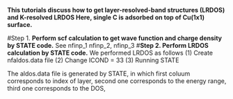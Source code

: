 **This tutorials discuss how to get layer-resolved-band structures (LRDOS) and K-resolved LRDOS
Here, single C is adsorbed on top of Cu(1x1) surface.**

#Step 1. 
**Perform scf calculation to get wave function and charge density by STATE code.**
See nfinp_1 nfinp_2, nfinp_3
#**Step 2. Perform LRDOS calculation by STATE code.**
We performed LRDOS as follows
(1) Create  nfaldos.data file
(2) Change ICOND = 33 
(3) Running STATE

The aldos.data file is generated by STATE,
in which
first coluum corresponds to index of layer,
second one corresponds to the energy range,
third one corresponds to the DOS,



